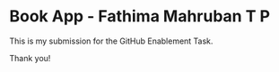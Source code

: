 # Book App - Fathima Mahruban T P

This is my submission for the GitHub Enablement Task.

Thank you!
